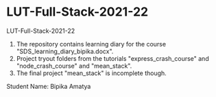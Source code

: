 # LUT-Full-Stack-2021-22
LUT-Full-Stack-2021-22



1) The repository contains learning diary for the course "SDS_learning_diary_bipika.docx".
2) Project tryout folders from the tutorials "express_crash_course" and "node_crash_course" and "mean_stack".
3) The final project "mean_stack" is incomplete though.



Student Name: Bipika Amatya
